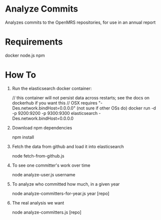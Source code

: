 Analyze Commits
===============

Analyzes commits to the OpenMRS repositories, for use in an annual report


Requirements
======
docker
node.js
npm


How To
======

1. Run the elasticsearch docker container:

    // this container will not persist data across restarts; see the docs on dockerhub if you want this
    // OSX requires "-Des.network.bindHost=0.0.0.0" (not sure if other OSs do)
    docker run -d -p 9200:9200 -p 9300:9300 elasticsearch -Des.network.bindHost=0.0.0.0

2. Download npm dependencies

    npm install

3. Fetch the data from github and load it into elasticsearch

    node fetch-from-github.js

4. To see one committer's work over time

    node analyze-user.js username

5. To analyze who committed how much, in a given year

    node analyze-committers-for-year.js year [repo]

6. The real analysis we want

    node analyze-committers.js [repo]
